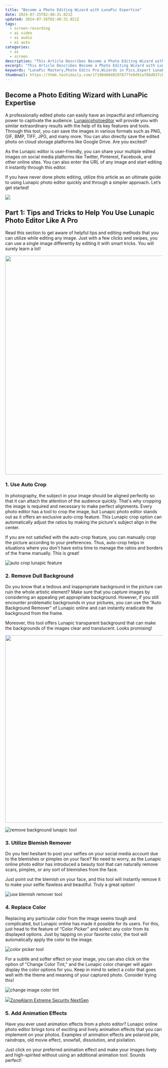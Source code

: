 ```yaml
---
title: "Become a Photo Editing Wizard with LunaPic Expertise"
date: 2024-07-25T02:48:31.021Z
updated: 2024-07-26T02:48:31.021Z
tags: 
  - screen-recording
  - ai video
  - ai audio
  - ai auto
categories: 
  - ai
  - screen
description: "This Article Describes Become a Photo Editing Wizard with LunaPic Expertise"
excerpt: "This Article Describes Become a Photo Editing Wizard with LunaPic Expertise"
keywords: "LunaPic Mastery,Photo Edits Pro,Wizards in Pics,Expert LunaEditing,PicWiz Secrets,Editing with Luna,Visual Effects Guru"
thumbnail: https://thmb.techidaily.com/1f190d8040197877fe9d91a786d037cb715f0068f8eaaf0f310614210c430f98.jpg
---
```


## Become a Photo Editing Wizard with LunaPic Expertise

A professionally edited photo can easily have an impactful and influencing power to captivate the audience. [Lunapicphotoeditor](https://www6.lunapic.com/editor/) will provide you with similar extraordinary results with the help of its key features and tools. Through this tool, you can save the images in various formats such as PNG, GIF, BMP, TIFF, JPG, and many more. You can also directly save the edited photo on cloud storage platforms like Google Drive. Are you excited?

As the Lunapic editor is user-friendly, you can share your multiple edited images on social media platforms like Twitter, Pinterest, Facebook, and other online sites. You can also enter the URL of any image and start editing it instantly through this editor.

If you have never done photo editing, utilize this article as an ultimate guide to using Lunapic photo editor quickly and through a simpler approach. Let’s get started!

<!-- affiliate ads begin -->
<a href="https://store.revouninstaller.com/order/checkout.php?PRODS=28010250&QTY=1&AFFILIATE=108875&CART=1"><img src="https://secure.avangate.com/images/merchant/4282ec8de8c9be897e7aff4aa231b1a4/336__280a.jpg" border="0"></a>
<!-- affiliate ads end -->
## Part 1: Tips and Tricks to Help You Use Lunapic Photo Editor Like A Pro

Read this section to get aware of helpful tips and editing methods that you can utilize while editing any image. Just with a few clicks and swipes, you can use a single image differently by editing it with smart tricks. You will surely learn a lot!

<!-- affiliate ads begin -->
<a href="https://unicoeye.pxf.io/c/5597632/2084396/18498" target="_top" id="2084396"><img src="//a.impactradius-go.com/display-ad/18498-2084396" border="0" alt="" width="1920" height="700"/></a><img height="0" width="0" src="https://imp.pxf.io/i/5597632/2084396/18498" style="position:absolute;visibility:hidden;" border="0" />
<!-- affiliate ads end -->
### 1\. Use Auto Crop

 In photography, the subject in your image should be aligned perfectly so that it can attach the attention of the audience quickly. That's why cropping the image is required and necessary to make perfect alignments. Every photo editor has a tool to crop the image, but Lunapic photo editor stands out as it offers an exclusive auto-crop feature. This Lunapic crop option can automatically adjust the ratios by making the picture's subject align in the center.

If you are not satisfied with the auto-crop feature, you can manually crop the picture according to your preferences. Thus, auto-crop helps in situations where you don't have extra time to manage the ratios and borders of the frame manually. This is great!

![auto crop lunapic feature](https://images.wondershare.com/filmora/article-images/2022/lunapic-photo-editor-1.jpg)

### 2\. Remove Dull Background

Do you know that a tedious and inappropriate background in the picture can ruin the whole artistic element? Make sure that you capture images by considering an appealing yet appropriate background. However, if you still encounter problematic backgrounds in your pictures, you can use the “Auto Background Remover” of Lunapic online and can instantly eradicate the background from the frame.

Moreover, this tool offers Lunapic transparent background that can make the backgrounds of the images clear and translucent. Looks promising!

<!-- affiliate ads begin -->
<a href="https://appsumo.8odi.net/c/5597632/2075482/7443" target="_top" id="2075482"><img src="//a.impactradius-go.com/display-ad/7443-2075482" border="0" alt="" width="1200" height="600"/></a><img height="0" width="0" src="https://appsumo.8odi.net/i/5597632/2075482/7443" style="position:absolute;visibility:hidden;" border="0" />
<!-- affiliate ads end -->
![remove background lunapic tool](https://images.wondershare.com/filmora/article-images/2022/lunapic-photo-editor-2.jpg)

### 3\. Utilize Blemish Remover

Do you feel hesitant to post your selfies on your social media account due to the blemishes or pimples on your face? No need to worry, as the Lunapic online photo editor has introduced a beauty tool that can naturally remove scars, pimples, or any sort of blemishes from the face.

Just point out the blemish on your face, and this tool will instantly remove it to make your selfie flawless and beautiful. Truly a great option!

![use blemish remover tool](https://images.wondershare.com/filmora/article-images/2022/lunapic-photo-editor-3.jpg)

### 4\. Replace Color

Replacing any particular color from the image seems tough and complicated, but Lunapic online has made it possible for its users. For this, just head to the feature of “Color Picker” and select any color from its displayed options. Just by tapping on your favorite color, the tool will automatically apply the color to the image.

![color picker tool](https://images.wondershare.com/filmora/article-images/2022/lunapic-photo-editor-4.jpg)

For a subtle and softer effect on your image, you can also click on the option of "Change Color Tint," and the Lunapic color changer will again display the color options for you. Keep in mind to select a color that goes well with the theme and meaning of your captured photo. Consider trying this!

![change image color tint](https://images.wondershare.com/filmora/article-images/2022/lunapic-photo-editor-5.jpg)

<!-- affiliate ads begin -->
<a href="https://estore.zonealarm.com/order/checkout.php?PRODS=36245101&QTY=1&AFFILIATE=108875&CART=1"><img src="https://sc1.checkpoint.com/sc1/za/images/boxes/zang_box_trust.png" border="0">ZoneAlarm Extreme Security NextGen</a>
<!-- affiliate ads end -->
### 5\. Add Animation Effects

Have you ever used animation effects from a photo editor? Lunapic online photo editor brings tons of exciting and lively animation effects that you can implement on your photos. Examples of animation effects are polaroid pile, raindrops, old movie effect, snowfall, dissolution, and pixilation.

Just click on your preferred animation effect and make your images lively and high-spirited without using an additional animation tool. Sounds perfect!

<!-- affiliate ads begin -->
<span id="1793213">
					<video width="1080" height="1620" style="cursor:pointer"
           poster="//a.impactradius-go.com/display-clicktoplayimage/1793213.jpeg"
           onclick="if(!this.playClicked){this.play();this.setAttribute('controls',true);this.playClicked=true;}">
	   <source src="//a.impactradius-go.com/display-ad/19135-1793213">
	   <img src="//a.impactradius-go.com/display-clicktoplayimage/1793213.jpeg" style="border: none; height: 100%; width: 100%; object-fit: contain">
	</video>
	<div style="width:1080px;text-align:center"><a href="javascript:window.open(decodeURIComponent('https%3A%2F%2Ftinyland.pxf.io%2Fc%2F5597632%2F1793213%2F19135'), '_blank');void(0);">Click here</a></div>
</span>
<img height="0" width="0" src="https://imp.pxf.io/i/5597632/1793213/19135" style="position:absolute;visibility:hidden;" border="0" />
<!-- affiliate ads end -->
![add animation effects to image](https://images.wondershare.com/filmora/article-images/2022/lunapic-photo-editor-6.jpg)

<!-- affiliate ads begin -->
<a href="https://secure.2checkout.com/order/checkout.php?PRODS=4940312&QTY=1&AFFILIATE=108875&CART=1"><img src="https://secure.avangate.com/images/merchant/333ac5d90817d69113471fbb6e531bee/sps-partnership-728x90eng.png" border="0"></a>
<!-- affiliate ads end -->
### 6\. Add Interesting Borders

Without dazzling borders on your pictures, photo editing is incomplete. Lunapic photo editor consists of multiple options for borders that you can choose while considering the meaning and genre of your picture. The options for borders of the pictures include a glass button, picture frame, vignette, cellphone picture, and many more.

You can also manually craft a border for your picture by using its border tool. In this particular tool, you can set the thickness and color of the border by your choice. You can also apply a 3D border to your images for more dimension. Make sure to try it!

![add interesting image borders](https://images.wondershare.com/filmora/article-images/2022/lunapic-photo-editor-7.jpg)

### 7\. Make Use of Paint Bucket

Are you interested in drawing and painting tools? Lunapic photo editor enables its users to explore and apply paint bucket features to their images. On the paint bucket option, you can choose various patterns such as flowers, canvas, grass, marble, money, bricks, and many more. After selecting a pattern, you can select the color range and its opacity from the given options.

Now just tap on your image, and the selected pattern along with the color will be applied to your photo instantly. Isn’t it great?

<!-- affiliate ads begin -->
<a href="https://secure.2checkout.com/order/checkout.php?PRODS=19080710&QTY=1&AFFILIATE=108875&CART=1"><img src="https://smart-seo-tool.com/images/SmartSEOAuditorBox.png" border="0"></a>
<!-- affiliate ads end -->
![paint bucket feature](https://images.wondershare.com/filmora/article-images/2022/lunapic-photo-editor-8.jpg)

### 8\. Add Custom Watermarks

Watermarks on the images can prevent the pictures from being copied, but you can also own that image permanently. Lunapic editor offers the option through which people can add customized watermarks to the pictures by deciding the color, font, style, and size manually. Moreover, you can select the position and alignment of the watermark easily through this tool.

You can also adjust the transparency rate of the added watermark, and thus with a few clicks, your own designed watermark will be added to the image. Make sure to choose a unique combination of color and fonts for the watermark to be more peculiar and to get more highlighted. Consider trying it!

![add text watermark](https://images.wondershare.com/filmora/article-images/2022/lunapic-photo-editor-9.jpg)

<!-- affiliate ads begin -->
<a href="https://secure.2checkout.com/order/checkout.php?PRODS=174416&QTY=1&AFFILIATE=108875&CART=1"><img src="https://www.easygifanimator.net/images/gif-animator.png" border="0">Easy GIF Animator is a powerful animated GIF editor and the top tool for creating animated pictures, banners, buttons and GIF videos. You get extensive animation editing features, animation effects, unmatched image quality and optimization for the web. No other GIF animation software matches our features and ease of use, that's why Easy GIF Animator is so popular.</a>
<!-- affiliate ads end -->
### 9\. Add Catchy Captions

Captions on the images are added so that people can use them as Instagram or Facebook stories. Also, bloggers use captions embedded images to post them on their blog sites. Lunapic photo editor gives you the option to add catchy and funny captions to your images by manually selecting the font and color of the text.

<!-- affiliate ads begin -->
<a href="https://secure.2checkout.com/order/checkout.php?PRODS=38729081&QTY=1&AFFILIATE=108875&CART=1"><img src="https://website-prod.cache.wpscdn.com/img/wps-writer-free-word-processor-1x.3d9c80d.png" border="0">
WPS Office Premium ( File Recovery, Photo Scanning, Convert PDF)--Yearly</a>
<!-- affiliate ads end -->
![insert photo captions](https://images.wondershare.com/filmora/article-images/2022/lunapic-photo-editor-10.jpg)

<!-- affiliate ads begin -->
<a href="https://thefitville.pxf.io/c/5597632/1526796/15852" target="_top" id="1526796"><img src="//a.impactradius-go.com/display-ad/15852-1526796" border="0" alt="" width="1200" height="628"/></a><img height="0" width="0" src="https://imp.pxf.io/i/5597632/1526796/15852" style="position:absolute;visibility:hidden;" border="0" />
<!-- affiliate ads end -->
### 10\. Apply Dynamic Filters and Effects

Filters and effects are an integral part of any photo editor as they can change the whole perspective of the image. Lunapic photo editor comprises numerous filters and effects that can define the message and can highlight the meaning behind your picture. Explore different filters of Lunapic editor such as night vision, HDR lighting, soft lighting, neon, and many more.

![neon filter of lunapic editor](https://images.wondershare.com/filmora/article-images/2022/lunapic-photo-editor-11.jpg)

You can also check the effects provided by this tool to add more style and artistic elements to your pictures. By combining aesthetic filters and effects, you can make a single image different each time and can use it for various purposes. This is perfect!

![color glitch effect by lunapic](https://images.wondershare.com/filmora/article-images/2022/lunapic-photo-editor-12.jpg)

<!-- affiliate ads begin -->
<a href="https://imp.i110150.net/c/5597632/924299/11305" target="_top" id="924299"><img src="//a.impactradius-go.com/display-ad/11305-924299" border="0" alt="" width="520" height="100"/></a>
<!-- affiliate ads end -->
## Last Words

Lunapic photo editor is no different than any other professional and reliable tool. In fact, you can make use of this tool without buying an expensive subscription and gaining professional experience. Through this article, we have jotted down the tips in a well-structured and descriptive manner to use this tool without facing inconvenience. Make sure to try it!

<ins class="adsbygoogle"
     style="display:block"
     data-ad-format="autorelaxed"
     data-ad-client="ca-pub-7571918770474297"
     data-ad-slot="1223367746"></ins>

<ins class="adsbygoogle"
     style="display:block"
     data-ad-format="autorelaxed"
     data-ad-client="ca-pub-7571918770474297"
     data-ad-slot="1223367746"></ins>



<ins class="adsbygoogle"
     style="display:block"
     data-ad-client="ca-pub-7571918770474297"
     data-ad-slot="8358498916"
     data-ad-format="auto"
     data-full-width-responsive="true"></ins>





<span class="atpl-alsoreadstyle">Also read:</span>
<div><ul>
<li><a href="https://extra-resources.techidaily.com/new-bargain-ballbusters-learn-free-football-broadcast-techniques/"><u>[New] Bargain Ballbusters  Learn Free Football Broadcast Techniques</u></a></li>
<li><a href="https://extra-resources.techidaily.com/new-best-handhayer-reduction-the-top-10-cams-for-filmmaking/"><u>[New] Best Handhayer Reduction  The Top 10 Cams for Filmmaking</u></a></li>
<li><a href="https://extra-resources.techidaily.com/new-breaking-down-sync-a-thorough-review-of-lgs-uhd68-display/"><u>[New] Breaking Down Sync  A Thorough Review of LG's UHD68 Display</u></a></li>
<li><a href="https://extra-resources.techidaily.com/new-core-concepts-in-web-stories-crafting/"><u>[New] Core Concepts in Web Stories Crafting</u></a></li>
<li><a href="https://extra-resources.techidaily.com/updated-12-signs-endless-stories-create-your-whatsapp-bio-narrative/"><u>[Updated] 12 Signs, Endless Stories - Create Your WhatsApp Bio Narrative</u></a></li>
<li><a href="https://extra-resources.techidaily.com/updated-affordable-aerial-acrobats-best-bargain-drones-for-(500/"><u>[Updated] Affordable Aerial Acrobats  Best Bargain Drones for <$500</u></a></li>
<li><a href="https://extra-resources.techidaily.com/2024-approved-a-comprehensive-guide-to-mastering-gopro-hero5-time-lapse/"><u>2024 Approved  A Comprehensive Guide to Mastering GoPro Hero5 Time-Lapse</u></a></li>
<li><a href="https://extra-resources.techidaily.com/2024-approved-a-list-ringtone-picks-for-adoring-tyrion-lannister-fans/"><u>2024 Approved  A-List Ringtone Picks for Adoring Tyrion Lannister Fans</u></a></li>
<li><a href="https://extra-resources.techidaily.com/2024-approved-accelerating-or-slowing-down-your-storys-timeline-on-insta/"><u>2024 Approved  Accelerating or Slowing Down Your Story's Timeline on Insta</u></a></li>
<li><a href="https://extra-resources.techidaily.com/2024-approved-best-practices-for-unshaky-phone-videos/"><u>2024 Approved  Best Practices for Unshaky Phone Videos</u></a></li>
<li><a href="https://extra-resources.techidaily.com/2024-approved-bringing-sketches-to-life-foremost-ipados-apps/"><u>2024 Approved  Bringing Sketches to Life  Foremost iPadOS Apps</u></a></li>
<li><a href="https://extra-resources.techidaily.com/2024-approved-broadcast-an-episode-to-your-insta-circle/"><u>2024 Approved  Broadcast an Episode to Your Insta Circle</u></a></li>
<li><a href="https://extra-resources.techidaily.com/depth-and-design-text-in-three-dimensions/"><u>Depth and Design  Text in Three-Dimensions</u></a></li>
<li><a href="https://extra-resources.techidaily.com/discovering-androids-and-ioss-best-rated-wedding-clock-apps/"><u>Discovering Android's and iOS's Best-Rated Wedding Clock Apps</u></a></li>
<li><a href="https://extra-resources.techidaily.com/discovering-the-best-a-list-of-top-live-tv-streamers/"><u>Discovering the Best  A List of Top Live TV Streamers</u></a></li>
<li><a href="https://extra-resources.techidaily.com/easy-steps-for-tempo-control-in-instagram-videos/"><u>Easy Steps for Tempo Control in Instagram Videos</u></a></li>
<li><a href="https://extra-resources.techidaily.com/efficient-techniques-for-unwrapping-backgrounds-in-affinity-photo/"><u>Efficient Techniques for Unwrapping Backgrounds in Affinity Photo</u></a></li>
<li><a href="https://extra-resources.techidaily.com/enhancing-your-syma-x8c-experience/"><u>Enhancing Your Syma X8C Experience</u></a></li>
<li><a href="https://extra-resources.techidaily.com/exquisite-solution-for-vr-adventures/"><u>Exquisite Solution for VR Adventures</u></a></li>
<li><a href="https://extra-resources.techidaily.com/funny-faces-and-posts-your-adobe-way/"><u>Funny Faces and Posts  Your Adobe Way</u></a></li>
<li><a href="https://extra-resources.techidaily.com/how-to-zoom-in-online/"><u>How to Zoom in Online</u></a></li>
<li><a href="https://extra-resources.techidaily.com/in-2024-bending-words-altering-text-images/"><u>In 2024, Bending Words  Altering Text Images</u></a></li>
<li><a href="https://extra-resources.techidaily.com/in-2024-boost-call-quality-and-creativity-learn-to-apply-filters-in-zoom/"><u>In 2024, Boost Call Quality & Creativity  Learn to Apply Filters in Zoom</u></a></li>
<li><a href="https://extra-resources.techidaily.com/in-2024-browse-the-web-for-unique-personalized-wrapped-presents-at-leading-e-stores/"><u>In 2024, Browse the Web for Unique, Personalized Wrapped Presents at Leading E-Stores</u></a></li>
<li><a href="https://extra-resources.techidaily.com/innovative-approaches-to-color-correction-with-gopro-studio/"><u>Innovative Approaches to Color Correction with GoPro Studio</u></a></li>
<li><a href="https://extra-resources.techidaily.com/kinemasters-blueprint-for-smooth-video-flow-and-continuity/"><u>Kinemaster's Blueprint for Smooth Video Flow and Continuity</u></a></li>
<li><a href="https://extra-resources.techidaily.com/live-or-recorded-twitch-versus-youtube-face-off/"><u>Live or Recorded  Twitch versus YouTube Face Off</u></a></li>
<li><a href="https://extra-resources.techidaily.com/stream-wars-evaluating-streamers-top-contenders-obs-and-wirecast/"><u>Stream Wars  Evaluating Streamers' Top Contenders, OBS & Wirecast</u></a></li>
<li><a href="https://extra-resources.techidaily.com/syncing-speed-and-quality-in-lunapic-edits/"><u>Syncing Speed and Quality in LunaPic Edits</u></a></li>
<li><a href="https://extra-resources.techidaily.com/the-art-of-space-arrangement-in-fostering-a-high-performing-team/"><u>The Art of Space Arrangement in Fostering a High-Performing Team</u></a></li>
<li><a href="https://extra-resources.techidaily.com/top-6-choices-in-helmet-integrated-gopro-systems-explained/"><u>Top 6 Choices in Helmet-Integrated GoPro Systems Explained</u></a></li>
<li><a href="https://extra-resources.techidaily.com/top-ranked-mobile-cloud-storage-for-android-guidebook/"><u>Top Ranked Mobile Cloud Storage for Android Guidebook</u></a></li>
<li><a href="https://extra-resources.techidaily.com/transforming-photos-into-videos-an-experts-complete-tutorial-series/"><u>Transforming Photos Into Videos  An Expert's Complete Tutorial Series</u></a></li>
</ul></div>
